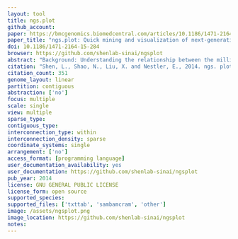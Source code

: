 ```yaml
---
layout: tool 
title: ngs.plot
github_account: 
paper: https://bmcgenomics.biomedcentral.com/articles/10.1186/1471-2164-15-284
paper_title: "ngs.plot: Quick mining and visualization of next-generation sequencing data by integrating genomic databases"
doi: 10.1186/1471-2164-15-284
browser: https://github.com/shenlab-sinai/ngsplot
abstract: "Background: Understanding the relationship between the millions of functional DNA elements and their protein regulators, and how they work in conjunction to manifest diverse phenotypes, is key to advancing our understanding of the mammalian genome. Next-generation sequencing technology is now used widely to probe these protein-DNA interactions and to profile gene expression at a genome-wide scale. As the cost of DNA sequencing continues to fall, the interpretation of the ever increasing amount of data generated represents a considerable challenge. Results: We have developed ngs.plot – a standalone program to visualize enrichment patterns of DNA-interacting proteins at functionally important regions based on next-generation sequencing data. We demonstrate that ngs.plot is not only efficient but also scalable. We use a few examples to demonstrate that ngs.plot is easy to use and yet very powerful to generate figures that are publication ready. Conclusions: We conclude that ngs.plot is a useful tool to help fill the gap between massive datasets and genomic information in this era of big sequencing data."
citation: "Shen, L., Shao, N., Liu, X. and Nestler, E., 2014. ngs. plot: Quick mining and visualization of next-generation sequencing data by integrating genomic databases. BMC genomics, 15(1), p.284."
citation_count: 351
genome_layout: linear
partition: contiguous
abstraction: ['no']
focus: multiple
scale: single
view: multiple
sparse_type: 
contiguous_type: 
interconnection_type: within
interconnection_density: sparse
coordinate_systems: single
arrangement: ['no']
access_format: [programming language]
user_documentation_availability: yes
user_documentation: https://github.com/shenlab-sinai/ngsplot
pub_year: 2014
license: GNU GENERAL PUBLIC LICENSE
license_form: open source
supported_species: 
supported_files: ['txttab', 'sambamcram', 'other']
image: /assets/ngsplot.png
image_location: https://github.com/shenlab-sinai/ngsplot
notes: 
---
```

